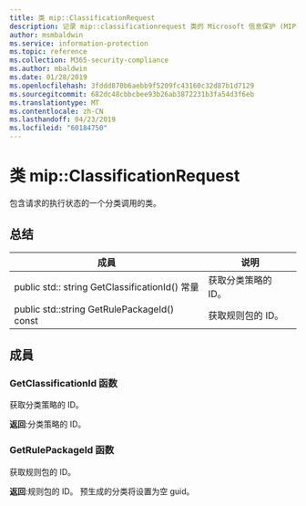 ```yaml
---
title: 类 mip::ClassificationRequest
description: 记录 mip::classificationrequest 类的 Microsoft 信息保护 (MIP) SDK。
author: msmbaldwin
ms.service: information-protection
ms.topic: reference
ms.collection: M365-security-compliance
ms.author: mbaldwin
ms.date: 01/28/2019
ms.openlocfilehash: 3fddd870b6aebb9f5209fc43160c32d87b1d7129
ms.sourcegitcommit: 682dc48cbbcbee93b26ab3872231b3fa54d3f6eb
ms.translationtype: MT
ms.contentlocale: zh-CN
ms.lasthandoff: 04/23/2019
ms.locfileid: "60184750"
---
```

# <a name="class-mipclassificationrequest"></a>类 mip::ClassificationRequest 
包含请求的执行状态的一个分类调用的类。
  
## <a name="summary"></a>总结
 成員                        | 说明                                
--------------------------------|---------------------------------------------
public std:: string GetClassificationId() 常量  |  获取分类策略的 ID。
public std::string GetRulePackageId() const  |  获取规则包的 ID。
  
## <a name="members"></a>成員
  
### <a name="getclassificationid-function"></a>GetClassificationId 函数
获取分类策略的 ID。

  
**返回**:分类策略的 ID。
  
### <a name="getrulepackageid-function"></a>GetRulePackageId 函数
获取规则包的 ID。

  
**返回**:规则包的 ID。 预生成的分类将设置为空 guid。